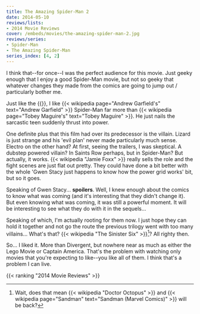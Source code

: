 ```yaml
---
title: The Amazing Spider-Man 2
date: 2014-05-10
reviews/lists:
- 2014 Movie Reviews
cover: /embeds/movies/the-amazing-spider-man-2.jpg
reviews/series:
- Spider-Man 
- The Amazing Spider-Man
series_index: [4, 2]
---
```

I think that--for once--I was the perfect audience for this movie. Just geeky enough that I enjoy a good Spider-Man movie, but not so geeky that whatever changes they made from the comics are going to jump out / particularly bother me.

<!--more-->

Just like the {{<crosslink text="first one" title="The Amazing Spider-Man">}}, I like {{< wikipedia page="Andrew Garfield's" text="Andrew Garfield" >}} Spider-Man far more than {{< wikipedia page="Tobey Maguire's" text="Tobey Maguire" >}}. He just nails the sarcastic teen suddenly thrust into power.

One definite plus that this film had over its predecessor is the villain. Lizard is just strange and his 'evil plan' never made particularly much sense. Electro on the other hand? At first, seeing the trailers, I was skeptical. A dubstep powered villain? In Saints Row perhaps, but in Spider-Man? But actually, it works. {{< wikipedia "Jamie Foxx" >}} really sells the role and the fight scenes are just flat out pretty. They could have done a bit better with the whole 'Gwen Stacy just happens to know how the power grid works' bit, but so it goes.

Speaking of Gwen Stacy... **spoilers**. Well, I knew enough about the comics to know what was coming (and it's interesting that they didn't change it). But even knowing what was coming, it was still a powerful moment. It will be interesting to see what they do with it in the sequels...

Speaking of which, I'm actually rooting for them now. I just hope they can hold it together and not go the route the previous trilogy went with too many villains... What's that? {{< wikipedia "The Sinister Six" >}}[^1]? All righty then.

So... I liked it. More than Divergent, but nowhere near as much as either the Lego Movie or Captain America. That's the problem with watching only movies that you're expecting to like--you like all of them. I think that's a problem I can live.

{{< ranking "2014 Movie Reviews" >}}

[^1]: Wait, does that mean {{< wikipedia "Doctor Octopus" >}} and {{< wikipedia page="Sandman" text="Sandman (Marvel Comics)" >}} will be back?